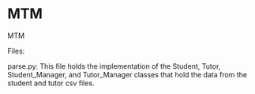 # MTM
MTM

Files:

parse.py: This file holds the implementation of the Student, Tutor, Student_Manager, and Tutor_Manager classes that hold the data from the student and tutor csv files.



